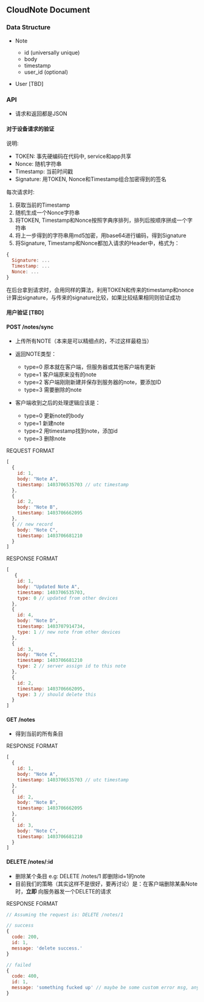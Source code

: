 ## CloudNote Document

### Data Structure

* Note
    * id (universally unique)
    * body
    * timestamp
    * user_id (optional)

* User [TBD]

### API

* 请求和返回都是JSON

#### 对于设备请求的验证

说明:

* TOKEN: 事先硬编码在代码中, service和app共享
* Nonce: 随机字符串
* Timestamp: 当前时间戳
* Signature: 用TOKEN, Nonce和Timestamp组合加密得到的签名

每次请求时:

1. 获取当前的Timestamp
2. 随机生成一个Nonce字符串
3. 将TOKEN, Timestamp和Nonce按照字典序排列，排列后按顺序拼成一个字符串
4. 将上一步得到的字符串用md5加密，用base64进行编码，得到Signature
5. 将Signature, Timestamp和Nonce都加入请求的Header中，格式为：

```javascript
{
  Signature: ...
  Timestamp: ...
  Nonce: ...
}
```

在后台拿到请求时，会用同样的算法，利用TOKEN和传来的timestamp和nonce计算出signature，与传来的signature比较，如果比较结果相同则验证成功

#### 用户验证 [TBD]

#### POST /notes/sync

* 上传所有NOTE（本来是可以精细点的，不过这样最稳当）
* 返回NOTE类型：
    * type=0 原本就在客户端，但服务器或其他客户端有更新
    * type=1 客户端原来没有的note
    * type=2 客户端刚刚新建并保存到服务器的note，要添加ID
    * type=3 需要删除的note

* 客户端收到之后的处理逻辑应该是：
    * type=0 更新note的body
    * type=1 新建note
    * type=2 用timestamp找到note，添加id
    * type=3 删除note

REQUEST FORMAT

```javascript
[
  {
    id: 1,
    body: "Note A",
    timestamp: 1403706535703 // utc timestamp
  },
  {
    id: 2,
    body: "Note B",
    timestamp: 1403706662095
  },
  { // new record
    body: "Note C",
    timestamp: 1403706681210
  }
]
```

RESPONSE FORMAT
```javascript
[
   {
    id: 1,
    body: "Updated Note A",
    timestamp: 1403706535703,
    type: 0 // updated from other devices
  },
  {
    id: 4,
    body: "Note D",
    timestamp: 1403707914734,
    type: 1 // new note from other devices
  },
  {
    id: 3,
    body: "Note C",
    timestamp: 1403706681210
    type: 2 // server assign id to this note
  },
  {
    id: 2,
    timestamp: 1403706662095,
    type: 3 // should delete this
  }
]
```

#### GET /notes

* 得到当前的所有条目

RESPONSE FORMAT

```javascript
[
  {
    id: 1,
    body: "Note A",
    timestamp: 1403706535703 // utc timestamp
  },
  {
    id: 2,
    body: "Note B",
    timestamp: 1403706662095
  },
  {
    id: 3,
    body: "Note C",
    timestamp: 1403706681210
  }
]
```

#### DELETE /notes/:id

* 删除某个条目 e.g: DELETE /notes/1 即删除id=1的note
* 目前我们的策略（其实这样不是很好，要再讨论）是：在客户端删除某条Note时，**立即** 向服务器发一个DELETE的请求

RESPONSE FORMAT

```javascript
// Assuming the request is: DELETE /notes/1

// success
{
  code: 200,
  id: 1,
  message: 'delete success.'
}

// failed
{
  code: 400,
  id: 1,
  message: 'something fucked up' // maybe be some custom error msg, anyway
}
```


